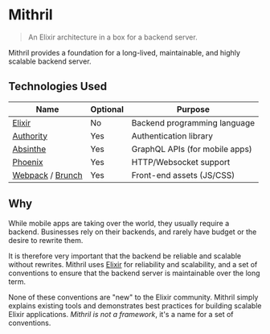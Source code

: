 # Mithril

> An Elixir architecture in a box for a backend server.

Mithril provides a foundation for a long-lived, maintainable, and
highly scalable backend server.

## Technologies Used

| Name                                                             | Optional | Purpose                        |
| ---------------------------------------------------------------- | -------- | ------------------------------ |
| [Elixir](https://elixir-lang.org)                                | No       | Backend programming language   |
| [Authority](https://github.com/infinitered/authority)            | Yes      | Authentication library         |
| [Absinthe](https://absinthe-graphql.org)                         | Yes      | GraphQL APIs (for mobile apps) |
| [Phoenix](https://phoenixframework.org)                          | Yes      | HTTP/Websocket support         |
| [Webpack](https://webpack.js.org/) / [Brunch](http://brunch.io/) | Yes      | Front-end assets (JS/CSS)      |

## Why

While mobile apps are taking over the world, they usually require
a backend. Businesses rely on their backends, and rarely have budget
or the desire to rewrite them.

It is therefore very important that the backend be reliable and
scalable without rewrites. Mithril uses [Elixir](https://elixir-lang.org)
for reliability and scalability, and a set of conventions to ensure
that the backend server is maintainable over the long term.

None of these conventions are "new" to the Elixir community. Mithril
simply explains existing tools and demonstrates best practices for
building scalable Elixir applications. _Mithril is not a framework_, it's 
a name for a set of conventions.